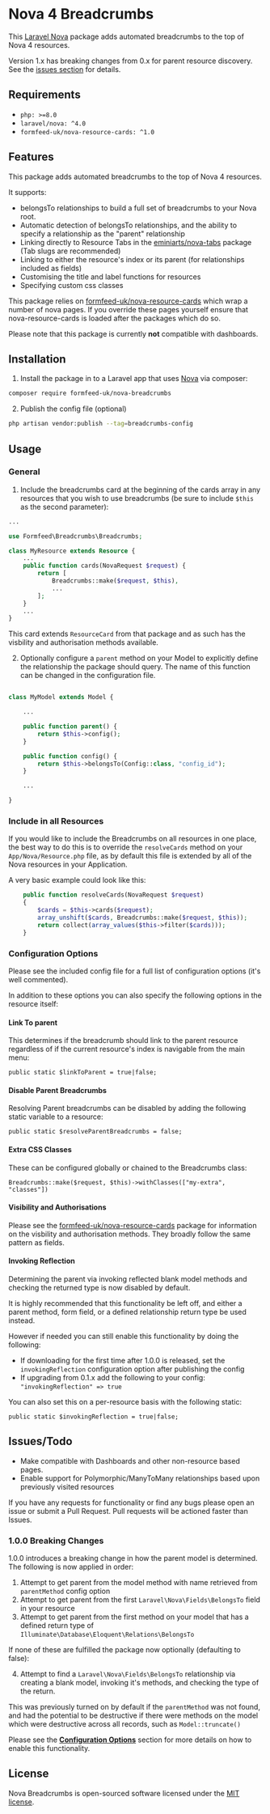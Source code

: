 # Nova 4 Breadcrumbs

This [Laravel Nova](https://nova.laravel.com/) package adds automated breadcrumbs to the top of Nova 4 resources.

Version 1.x has breaking changes from 0.x for parent resource discovery. See the [issues section](#100-breaking-changes) for details.

## Requirements

- `php: >=8.0`
- `laravel/nova: ^4.0`
- `formfeed-uk/nova-resource-cards: ^1.0`

## Features

This package adds automated breadcrumbs to the top of Nova 4 resources.

It supports:

- belongsTo relationships to build a full set of breadcrumbs to your Nova root.
- Automatic detection of belongsTo relationships, and the ability to specify a relationship as the "parent" relationship
- Linking directly to Resource Tabs in the [eminiarts/nova-tabs](https://github.com/eminiarts/nova-tabs) package (Tab slugs are recommended)
- Linking to either the resource's index or its parent (for relationships included as fields)
- Customising the title and label functions for resources
- Specifying custom css classes

This package relies on [formfeed-uk/nova-resource-cards](https://github.com/Formfeed-UK/nova-resource-cards) which wrap a number of nova pages. If you override these pages yourself ensure that nova-resource-cards is loaded after the packages which do so. 

Please note that this package is currently **not** compatible with dashboards.

## Installation

1) Install the package in to a Laravel app that uses [Nova](https://nova.laravel.com) via composer:

```bash
composer require formfeed-uk/nova-breadcrumbs
```
2) Publish the config file (optional)

```bash
php artisan vendor:publish --tag=breadcrumbs-config
```

## Usage

### General

1) Include the breadcrumbs card at the beginning of the cards array in any resources that you wish to use breadcrumbs (be sure to include `$this` as the second parameter):

```php
...

use Formfeed\Breadcrumbs\Breadcrumbs;

class MyResource extends Resource {
    ...
    public function cards(NovaRequest $request) {
        return [
            Breadcrumbs::make($request, $this),
            ...
        ];
    }
    ...
}
```
This card extends `ResourceCard` from that package and as such has the visbility and authorisation methods available. 

2) Optionally configure a `parent` method on your Model to explicitly define the relationship the package should query. The name of this function can be changed in the configuration file.

```php

class MyModel extends Model {

    ...

    public function parent() {
        return $this->config();
    }   

    public function config() {
        return $this->belongsTo(Config::class, "config_id");
    }

    ...

}
```

### Include in all Resources

If you would like to include the Breadcrumbs on all resources in one place, the best way to do this is to override the `resolveCards` method on your `App/Nova/Resource.php` file, as by default this file is extended by all of the Nova resources in your Application.

A very basic example could look like this:

```php
    public function resolveCards(NovaRequest $request)
    {
        $cards = $this->cards($request);
        array_unshift($cards, Breadcrumbs::make($request, $this));
        return collect(array_values($this->filter($cards)));
    }
```

### Configuration Options

Please see the included config file for a full list of configuration options (it's well commented).

In addition to these options you can also specify the following options in the resource itself:

#### Link To parent
This determines if the breadcrumb should link to the parent resource regardless of if the current resource's index is navigable from the main menu:

`public static $linkToParent = true|false;`

#### Disable Parent Breadcrumbs
Resolving Parent breadcrumbs can be disabled by adding the following static variable to a resource:

`public static $resolveParentBreadcrumbs = false;`

#### Extra CSS Classes
These can be configured globally or chained to the Breadcrumbs class:

`Breadcrumbs::make($request, $this)->withClasses(["my-extra", "classes"])`

#### Visibility and Authorisations
Please see the [formfeed-uk/nova-resource-cards](https://github.com/Formfeed-UK/nova-resource-cards) package for information on the visbility and authorisation methods. They broadly follow the same pattern as fields.

#### Invoking Reflection
Determining the parent via invoking reflected blank model methods and checking the returned type is now disabled by default.

It is highly recommended that this functionality be left off, and either a parent method, form field, or a defined relationship return type be used instead. 

However if needed you can still enable this functionality by doing the following:

- If downloading for the first time after 1.0.0 is released, set the `invokingReflection` configuration option after publishing the config
- If upgrading from 0.1.x add the following to your config: `"invokingReflection" => true`

You can also set this on a per-resource basis with the following static:

`public static $invokingReflection = true|false;`

## Issues/Todo

- Make compatible with Dashboards and other non-resource based pages.
- Enable support for Polymorphic/ManyToMany relationships based upon previously visited resources

If you have any requests for functionality or find any bugs please open an issue or submit a Pull Request. Pull requests will be actioned faster than Issues.

### 1.0.0 Breaking Changes

1.0.0 introduces a breaking change in how the parent model is determined. The following is now applied in order:

1) Attempt to get parent from the model method with name retrieved from `parentMethod` config option
2) Attempt to get parent from the first `Laravel\Nova\Fields\BelongsTo` field in your resource
3) Attempt to get parent from the first method on your model that has a defined return type of `Illuminate\Database\Eloquent\Relations\BelongsTo`

If none of these are fulfilled the package now optionally (defaulting to false):

4) Attempt to find a `Laravel\Nova\Fields\BelongsTo` relationship via creating a blank model, invoking it's methods, and checking the type of the return.

This was previously turned on by default if the `parentMethod` was not found, and had the potential to be destructive if there were methods on the model which were destructive across all records, such as `Model::truncate()`

Please see the [**Configuration Options**](#invoking-reflection) section for more details on how to enable this functionality. 

## License

Nova Breadcrumbs is open-sourced software licensed under the [MIT license](LICENSE.md).
